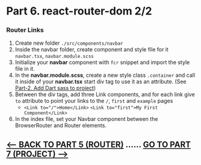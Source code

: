 <h1>Part 6. react-router-dom 2/2</h1>
<h3>Router Links</h3>

1. Create new folder `./src/components/navbar`
2. Inside the navbar folder, create component and style file for it `navbar.tsx`, `navbar.module.scss`
3. Initialize your <b>navbar</b> component with `fcr` snippet and import the style file in it.
4. In the <b>navbar.module.scss</b>, create a new style class `.container` and call it inside of your <b>navbar.tsx</b> start div tag to use it as an attribute. (See [Part-2. Add Dart sass to project](sass))
5. Between the div tags, add three Link components, and for each link give `to` attribute to point your links to the `/`, `first` and `example` pages
    * `<Link to="/">Home</Link>` `<Link to="first">My First Component</Link>`
6. In the index file, set your Navbar component between the BrowserRouter and Router elements.

## [<-- BACK TO PART 5 (ROUTER)](router) ...... [GO TO PART 7 (PROJECT) -->](portfolio)
